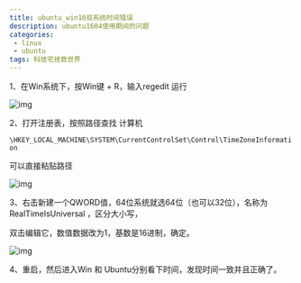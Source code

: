 ```yaml
---
title: ubuntu_win10双系统时间错误 
description: ubuntu1604使用期间的问题           
categories:
 - linux
 - ubuntu
tags: 科技宅拯救世界
---
```


1、在Win系统下，按Win键 + R，输入regedit 运行

![img](https://files.jb51.net/file_images/article/201905/201905130913405.png)

2、打开注册表，按照路径查找 计算机

`\HKEY_LOCAL_MACHINE\SYSTEM\CurrentControlSet\Control\TimeZoneInformation`

可以直接粘贴路径

![img](https://files.jb51.net/file_images/article/201905/201905130913406.png)

3、右击新建一个QWORD值，64位系统就选64位（也可以32位），名称为 RealTimeIsUniversal ，区分大小写，

双击编辑它，数值数据改为1，基数是16进制，确定。

![img](https://files.jb51.net/file_images/article/201905/201905130913407.png)



4、重启，然后进入Win 和 Ubuntu分别看下时间，发现时间一致并且正确了。































